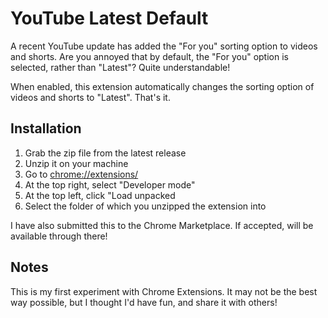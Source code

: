 # YouTube Latest Default

A recent YouTube update has added the "For you" sorting option to videos and shorts. Are you annoyed that by default, the "For you" option is selected, rather than "Latest"? Quite understandable!

When enabled, this extension automatically changes the sorting option of videos and shorts to "Latest". That's it.

## Installation

1. Grab the zip file from the latest release
2. Unzip it on your machine
3. Go to [chrome://extensions/](chrome://extensions/)
4. At the top right, select "Developer mode"
5. At the top left, click "Load unpacked
6. Select the folder of which you unzipped the extension into

I have also submitted this to the Chrome Marketplace. If accepted, will be available through there!

## Notes

This is my first experiment with Chrome Extensions. It may not be the best way possible, but I thought I'd have fun, and share it with others!